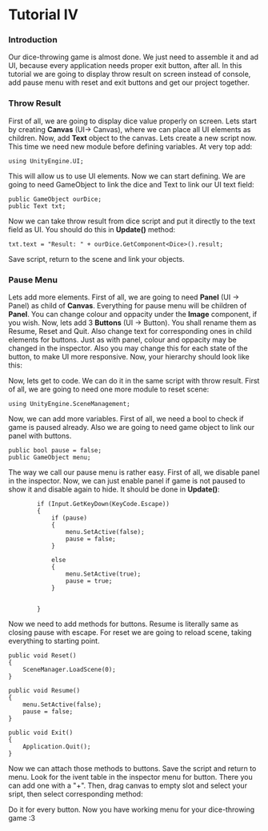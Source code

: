# Tutorial IV


### Introduction 

Our dice-throwing game is almost done. We just need to assemble it and ad UI, because every application needs proper exit button, after all. 
In this tutorial we are going to display throw result on screen instead of console, add pause menu with reset and exit buttons and get our project together. 

### Throw Result

First of all, we are going to display dice value properly on screen. Lets start by creating **Canvas** (UI-> Canvas), where we can place all UI elements as children. 
Now, add **Text** object to the canvas. Lets create a new script now. This time we need new module before defining variables. At very top add:

    using UnityEngine.UI;
   
This will allow us to use UI elements. Now we can start defining. We are going to need GameObject to link the dice and Text to link our UI text field: 

    public GameObject ourDice;
    public Text txt;
    
Now we can take throw result from dice script and put it directly to the text field as UI. You should do this in **Update()** method:

    txt.text = "Result: " + ourDice.GetComponent<Dice>().result;
        
Save script, return to the scene and link your objects. 

### Pause Menu

Lets add more elements. First of all, we are going to need **Panel** (UI -> Panel) as child of **Canvas**. Everything for pause menu will be children of **Panel**. 
You can change colour and oppacity under the **Image** component, if you wish. 
Now, lets add 3 **Buttons** (UI -> Button). You shall rename them as Resume, Reset and Quit. Also change text for corresponding ones in child elements for buttons. 
Just as with panel, colour and oppacity may be changed in the inspector. Also you may change this for each state of the button, to make UI more responsive. 
Now, your hierarchy should look like this:



Now, lets get to code. We can do it in the same script with throw result. First of all, we are going to need one more module to reset scene:

    using UnityEngine.SceneManagement;
    
Now, we can add more variables. First of all, we need a bool to check if game is paused already. Also we are going to need game object to link our panel with buttons. 

    public bool pause = false;
    public GameObject menu;

The way we call our pause menu is rather easy. First of all, we disable panel in the inspector. Now, we can just enable panel if game is not paused to show it and disable again 
to hide. It should be done in **Update()**:

            if (Input.GetKeyDown(KeyCode.Escape))
            {
                if (pause)
                {
                    menu.SetActive(false);
                    pause = false;
                }

                else
                {
                    menu.SetActive(true);
                    pause = true;
                }

           
            }

Now we need to add methods for buttons. Resume is literally same as closing pause with escape. For reset we are going to reload scene, taking everything to starting point. 

    public void Reset()
    {
        SceneManager.LoadScene(0);
    }

    public void Resume()
    {
        menu.SetActive(false);
        pause = false;
    }

    public void Exit()
    {
        Application.Quit();
    }


Now we can attach those methods to buttons. Save the script and return to menu. Look for the ivent table in the inspector menu for button. There you can add one with a "+". 
Then, drag canvas to empty slot and select your sript, then select corresponding method:



Do it for every button. Now you have working menu for your dice-throwing game :3

